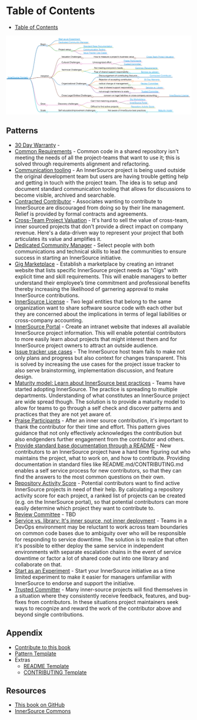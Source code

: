 # Table of Contents

* [Table of Contents](toc.md)

![](.gitbook/assets/innersource-program-mind-map.png)

## Patterns

* [30 Day Warranty](patterns/30-day-warranty.md) - 
* [Common Requirements](patterns/common-requirements.md) - Common code in a shared repository isn't meeting the needs of all the project-teams that want to use it; this is solved through requirements alignment and refactoring.
* [Communication tooling](patterns/communication-tooling.md) - An InnerSource project is being used outside the original development team but users are having trouble getting help and getting in touch with the project team. The idea is to setup and document standard communication tooling that allows for discussions to become visible, archived and searchable.
* [Contracted Contributor](patterns/contracted-contributor.md) - Associates wanting to contribute to InnerSource are discouraged from doing so by their line management. Relief is provided by formal contracts and agreements.
* [Cross-Team Project Valuation](patterns/crossteam-project-valuation.md) - It's hard to sell the value of cross-team, inner sourced projects that don't provide a direct impact on company revenue. Here's a data-driven way to represent your project that both articulates its value and amplifies it.
* [Dedicated Community Manager](patterns/dedicated-community-leader.md) - Select people with both communications and technical skills to lead the communities to ensure success in starting an InnerSource initiative.
* [Gig Marketplace](patterns/gig-marketplace.md) - Establish a marketplace by creating an intranet website that lists specific InnerSource project needs as "Gigs" with explicit time and skill requirements.  This will enable managers to better understand their employee’s time commitment and professional benefits thereby increasing the likelihood of garnering approval to make InnerSource contributions.
* [InnerSource License](patterns/innersource-license.md) - Two legal entities that belong to the same organization want to share software source code with each other but they are concerned about the implications in terms of legal liabilities or cross-company accounting.
* [InnerSource Portal](patterns/innersource-portal.md) - Create an intranet website that indexes all available InnerSource project information. This will enable potential contributors to more easily learn about projects that might interest them and for InnerSource project owners to attract an outside audience.
* [Issue tracker use cases](patterns/issue-tracker.md) - The InnerSource host team fails to make not only plans and progress but also context for changes transparent. This is solved by increasing the use cases for the project issue tracker to also serve brainstorming, implementation discussion, and feature design.
* [Maturity model: Learn about InnerSource best practices](patterns/maturity-model.md) - Teams have started adopting InnerSource. The practice is spreading to multiple departments. Understanding of what constitutes an InnerSource project are wide spread though. The solution is to provide a maturity model to allow for teams to go through a self check and discover patterns and practices that they are not yet aware of.
* [Praise Participants](patterns/praise-participants.md) - After an inner source contribution, it's important to thank the contributor for their time and effort. This pattern gives guidance that not only effectively acknowledges the contribution but also endgenders further engagement from the contributor and others.
* [Provide standard base documentation through a README](patterns/base-documentation.md) - New contributors to an InnerSource project have a hard time figuring out who maintains the project, what to work on, and how to contribute. Providing documentation in standard files like README.md/CONTRIBUTING.md enables a self service process for new contributors, so that they can find the answers to the most common questions on their own.
* [Repository Activity Score](patterns/repository-activity-score.md) - Potential contributors want to find active InnerSource projects in need of their help. By calculating a repository activity score for each project, a ranked list of projects can be created \(e.g. on the InnerSource portal\), so that potential contributors can more easily determine which project they want to contribute to.
* [Review Committee](patterns/review-committee.md) - TBD
* [Service vs. library: It's inner source, not inner deployment](patterns/service-vs-library.md) - Teams in a DevOps environment may be reluctant to work across team boundaries on common code bases due to ambiguity over who will be responsible for responding to service downtime. The solution is to realize that often it's possible to either deploy the same service in independent environments with separate escalation chains in the event of service downtime or factor a lot of shared code out into one library and collaborate on that.
* [Start as an Experiment](patterns/start-as-experiment.md) - Start your InnerSource initiative as a time limited experiment to make it easier for managers unfamiliar with InnerSource to endorse and support the initiative.
* [Trusted Committer](patterns/trusted-committer.md) - Many inner-source projects will find themselves in a situation where they consistently receive feedback, features, and bug-fixes from contributors. In these situations project maintainers seek ways to recognize and reward the work of the contributor above and beyond single contributions.

## Appendix

* [Contribute to this book](appendix/contribute-to-this-book.md)
* [Pattern Template](appendix/pattern-template.md)
* Extras
  * [README Template](appendix/extras/readme-template.md)
  * [CONTRIBUTING Template](appendix/extras/contributing-template.md)

## Resources

* [This book on GitHub](https://github.com/InnerSourceCommons/InnerSourcePatterns)
* [InnerSource Commons](http://innersourcecommons.org)

